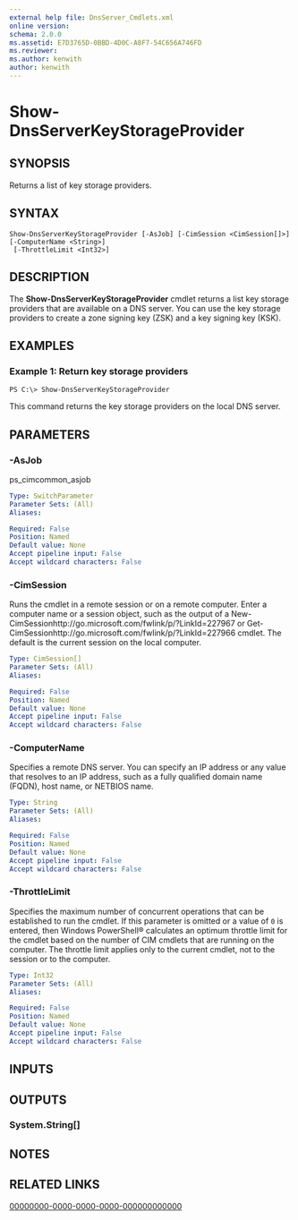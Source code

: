 ```yaml
---
external help file: DnsServer_Cmdlets.xml
online version: 
schema: 2.0.0
ms.assetid: E7D3765D-0BBD-4D0C-A8F7-54C656A746FD
ms.reviewer:
ms.author: kenwith
author: kenwith
---
```


# Show-DnsServerKeyStorageProvider

## SYNOPSIS
Returns a list of key storage providers.

## SYNTAX

```
Show-DnsServerKeyStorageProvider [-AsJob] [-CimSession <CimSession[]>] [-ComputerName <String>]
 [-ThrottleLimit <Int32>]
```

## DESCRIPTION
The **Show-DnsServerKeyStorageProvider** cmdlet returns a list key storage providers that are available on a DNS server.
You can use the key storage providers to create a zone signing key (ZSK) and a key signing key (KSK).

## EXAMPLES

### Example 1: Return key storage providers
```
PS C:\> Show-DnsServerKeyStorageProvider
```

This command returns the key storage providers on the local DNS server.

## PARAMETERS

### -AsJob
ps_cimcommon_asjob

```yaml
Type: SwitchParameter
Parameter Sets: (All)
Aliases: 

Required: False
Position: Named
Default value: None
Accept pipeline input: False
Accept wildcard characters: False
```

### -CimSession
Runs the cmdlet in a remote session or on a remote computer.
Enter a computer name or a session object, such as the output of a New-CimSessionhttp://go.microsoft.com/fwlink/p/?LinkId=227967 or Get-CimSessionhttp://go.microsoft.com/fwlink/p/?LinkId=227966 cmdlet.
The default is the current session on the local computer.

```yaml
Type: CimSession[]
Parameter Sets: (All)
Aliases: 

Required: False
Position: Named
Default value: None
Accept pipeline input: False
Accept wildcard characters: False
```

### -ComputerName
Specifies a remote DNS server.
You can specify an IP address or any value that resolves to an IP address, such as a fully qualified domain name (FQDN), host name, or NETBIOS name.

```yaml
Type: String
Parameter Sets: (All)
Aliases: 

Required: False
Position: Named
Default value: None
Accept pipeline input: False
Accept wildcard characters: False
```

### -ThrottleLimit
Specifies the maximum number of concurrent operations that can be established to run the cmdlet.
If this parameter is omitted or a value of `0` is entered, then Windows PowerShell® calculates an optimum throttle limit for the cmdlet based on the number of CIM cmdlets that are running on the computer.
The throttle limit applies only to the current cmdlet, not to the session or to the computer.

```yaml
Type: Int32
Parameter Sets: (All)
Aliases: 

Required: False
Position: Named
Default value: None
Accept pipeline input: False
Accept wildcard characters: False
```

## INPUTS

## OUTPUTS

### System.String[]

## NOTES

## RELATED LINKS

[00000000-0000-0000-0000-000000000000](00000000-0000-0000-0000-000000000000)

